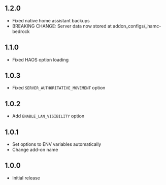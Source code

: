 ## 1.2.0

- Fixed native home assistant backups
- BREAKING CHANGE: Server data now stored at addon_configs/<slug>\_hamc-bedrock

## 1.1.0

- Fixed HAOS option loading

## 1.0.3

- Fixed `SERVER_AUTHORITATIVE_MOVEMENT` option

## 1.0.2

- Add `ENABLE_LAN_VISIBILITY` option

## 1.0.1

- Set options to ENV variables automatically
- Change add-on name

## 1.0.0

- Initial release
